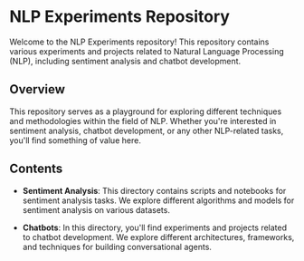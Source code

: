 # NLP Experiments Repository

Welcome to the NLP Experiments repository! This repository contains various experiments and projects related to Natural Language Processing (NLP), including sentiment analysis and chatbot development.

## Overview

This repository serves as a playground for exploring different techniques and methodologies within the field of NLP. Whether you're interested in sentiment analysis, chatbot development, or any other NLP-related tasks, you'll find something of value here.

## Contents

- **Sentiment Analysis**: This directory contains scripts and notebooks for sentiment analysis tasks. We explore different algorithms and models for sentiment analysis on various datasets.

- **Chatbots**: In this directory, you'll find experiments and projects related to chatbot development. We explore different architectures, frameworks, and techniques for building conversational agents.



